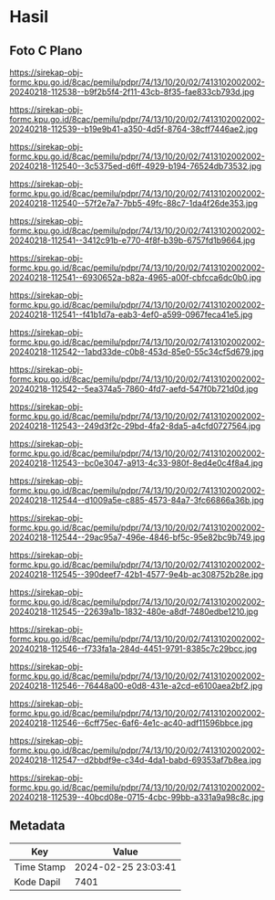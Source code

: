 # Hasil

## Foto C Plano

https://sirekap-obj-formc.kpu.go.id/8cac/pemilu/pdpr/74/13/10/20/02/7413102002002-20240218-112538--b9f2b5f4-2f11-43cb-8f35-fae833cb793d.jpg

https://sirekap-obj-formc.kpu.go.id/8cac/pemilu/pdpr/74/13/10/20/02/7413102002002-20240218-112539--b19e9b41-a350-4d5f-8764-38cff7446ae2.jpg

https://sirekap-obj-formc.kpu.go.id/8cac/pemilu/pdpr/74/13/10/20/02/7413102002002-20240218-112540--3c5375ed-d6ff-4929-b194-76524db73532.jpg

https://sirekap-obj-formc.kpu.go.id/8cac/pemilu/pdpr/74/13/10/20/02/7413102002002-20240218-112540--57f2e7a7-7bb5-49fc-88c7-1da4f26de353.jpg

https://sirekap-obj-formc.kpu.go.id/8cac/pemilu/pdpr/74/13/10/20/02/7413102002002-20240218-112541--3412c91b-e770-4f8f-b39b-6757fd1b9664.jpg

https://sirekap-obj-formc.kpu.go.id/8cac/pemilu/pdpr/74/13/10/20/02/7413102002002-20240218-112541--6930652a-b82a-4965-a00f-cbfcca6dc0b0.jpg

https://sirekap-obj-formc.kpu.go.id/8cac/pemilu/pdpr/74/13/10/20/02/7413102002002-20240218-112541--f41b1d7a-eab3-4ef0-a599-0967feca41e5.jpg

https://sirekap-obj-formc.kpu.go.id/8cac/pemilu/pdpr/74/13/10/20/02/7413102002002-20240218-112542--1abd33de-c0b8-453d-85e0-55c34cf5d679.jpg

https://sirekap-obj-formc.kpu.go.id/8cac/pemilu/pdpr/74/13/10/20/02/7413102002002-20240218-112542--5ea374a5-7860-4fd7-aefd-547f0b721d0d.jpg

https://sirekap-obj-formc.kpu.go.id/8cac/pemilu/pdpr/74/13/10/20/02/7413102002002-20240218-112543--249d3f2c-29bd-4fa2-8da5-a4cfd0727564.jpg

https://sirekap-obj-formc.kpu.go.id/8cac/pemilu/pdpr/74/13/10/20/02/7413102002002-20240218-112543--bc0e3047-a913-4c33-980f-8ed4e0c4f8a4.jpg

https://sirekap-obj-formc.kpu.go.id/8cac/pemilu/pdpr/74/13/10/20/02/7413102002002-20240218-112544--d1009a5e-c885-4573-84a7-3fc66866a36b.jpg

https://sirekap-obj-formc.kpu.go.id/8cac/pemilu/pdpr/74/13/10/20/02/7413102002002-20240218-112544--29ac95a7-496e-4846-bf5c-95e82bc9b749.jpg

https://sirekap-obj-formc.kpu.go.id/8cac/pemilu/pdpr/74/13/10/20/02/7413102002002-20240218-112545--390deef7-42b1-4577-9e4b-ac308752b28e.jpg

https://sirekap-obj-formc.kpu.go.id/8cac/pemilu/pdpr/74/13/10/20/02/7413102002002-20240218-112545--22639a1b-1832-480e-a8df-7480edbe1210.jpg

https://sirekap-obj-formc.kpu.go.id/8cac/pemilu/pdpr/74/13/10/20/02/7413102002002-20240218-112546--f733fa1a-284d-4451-9791-8385c7c29bcc.jpg

https://sirekap-obj-formc.kpu.go.id/8cac/pemilu/pdpr/74/13/10/20/02/7413102002002-20240218-112546--76448a00-e0d8-431e-a2cd-e6100aea2bf2.jpg

https://sirekap-obj-formc.kpu.go.id/8cac/pemilu/pdpr/74/13/10/20/02/7413102002002-20240218-112546--6cff75ec-6af6-4e1c-ac40-adf11596bbce.jpg

https://sirekap-obj-formc.kpu.go.id/8cac/pemilu/pdpr/74/13/10/20/02/7413102002002-20240218-112547--d2bbdf9e-c34d-4da1-babd-69353af7b8ea.jpg

https://sirekap-obj-formc.kpu.go.id/8cac/pemilu/pdpr/74/13/10/20/02/7413102002002-20240218-112539--40bcd08e-0715-4cbc-99bb-a331a9a98c8c.jpg


## Metadata

| Key        | Value               |
| ---------- | ------------------- |
| Time Stamp | 2024-02-25 23:03:41 |
| Kode Dapil | 7401                |



